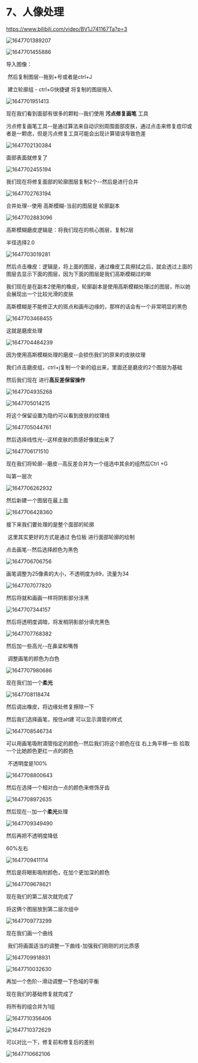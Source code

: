 # 7、人像处理



https://www.bilibili.com/video/BV1J741167Ta?p=3

![1647701389207](../.vuepress/public/images/1647701389207.png)





![1647701455886](../.vuepress/public/images/1647701455886.png)







导入图像：

​	然后复制图层--拖到+号或者是ctrl+J

​	建立轮廓组 - ctrl+G快捷键 将复制的图层拖入 

![1647701951413](../.vuepress/public/images/1647701951413.png)



现在我们看到面部有很多的颗粒--我们使用 **污点修复画笔** 工具

​	污点修复画笔工具--是通过算法来自动识别周围面部皮肤，通过点击来修复痘印或者是一颗痣，但是污点修复工具可能会出现计算错误导致色差

![1647702130384](../.vuepress/public/images/1647702130384.png)



面部表面就修复了

![1647702455194](../.vuepress/public/images/1647702455194.png)





我们现在将修复面部的轮廓图层复制2个--然后是进行合并

![1647702763194](../.vuepress/public/images/1647702763194.png)





合并处理--使用 高斯模糊-当前的图层是  轮廓副本

![1647702883096](../.vuepress/public/images/1647702883096.png)



高斯模糊磨皮逻辑是：将我们现在的核心图层，复制2层

半径选择2.0

![1647703019281](../.vuepress/public/images/1647703019281.png)



然后点击橡皮：逻辑是，将上面的图层，通过橡皮工具擦拭之后，就会透过上面的图层去显示下面的图层，因为下面的图层是我们高斯模糊过的嘛 

​	我们现在是在副本2使用的橡皮，轮廓副本是使用高斯模糊处理过的图层，所以她会展现出一个比较光滑的皮肤

高斯模糊是不能修正大的斑点和画布边缘的，那样的话会有一个非常明显的黑色

![1647703468455](../.vuepress/public/images/1647703468455.png)



这就是磨皮处理

![1647704484239](../.vuepress/public/images/1647704484239.png)





因为使用高斯模糊处理的磨皮--会损伤我们的原来的皮肤纹理

​	我们点击磨皮组，ctrl+j复制一个新的组出来，里面还是磨皮的2个图层为基础

然后我们现在 进行**高反差保留操作**

![1647704935268](../.vuepress/public/images/1647704935268.png)



![1647705014215](../.vuepress/public/images/1647705014215.png)



将这个保留设置为隐约可以看到皮肤的纹理线

![1647705044761](../.vuepress/public/images/1647705044761.png)



然后选择线性光--这样皮肤的质感好像就出来了

![1647706171510](../.vuepress/public/images/1647706171510.png)



现在我们将轮廓--磨皮--高反差合并为一个组选中其余的组然后Ctrl +G



叫第一层次

![1647706262932](../.vuepress/public/images/1647706262932.png)



然后新建一个图层在最上面

![1647706428360](../.vuepress/public/images/1647706428360.png)



接下来我们要处理的是整个面部的轮廓

​	这里其实更好的方式是通过 色位板 进行面部轮廓的绘制

点击画笔--然后选择颜色为黑色

![1647706706756](../.vuepress/public/images/1647706706756.png)



画笔调整为25像素的大小，不透明度为89，流量为34

![1647707077820](../.vuepress/public/images/1647707077820.png)

然后将就和画画一样将阴影部分涂黑

![1647707344157](../.vuepress/public/images/1647707344157.png)



然后将透明度调暗，将发梢阴影部分填充黑色

![1647707768382](../.vuepress/public/images/1647707768382.png)



然后加一些高光--在鼻梁和嘴唇

​	调整画笔的颜色为白色

![1647707980686](../.vuepress/public/images/1647707980686.png)



现在我们加一个**柔光**



![1647708118474](../.vuepress/public/images/1647708118474.png)





然后调出橡皮，将边缘处修复擦除一下



然后我们选择画笔，按住alt建 可以显示滴管的样式

![1647708546734](../.vuepress/public/images/1647708546734.png)



可以用画笔吸附滴管指定的颜色--然后我们将这个颜色在往 右上角平移一些 拾取一个比她颜色更红一点的颜色

​	不透明度是100%

![1647708800643](../.vuepress/public/images/1647708800643.png)



然后在选择一个相对白一点的颜色来修饰牙齿

![1647708972635](../.vuepress/public/images/1647708972635.png)



然后现在--加一个**柔光**处理

![1647709349490](../.vuepress/public/images/1647709349490.png)





然后再把不透明度降低

60%左右

![1647709411114](../.vuepress/public/images/1647709411114.png)



然后是将眼影吸附颜色，在加个更加深的颜色

![1647709678621](../.vuepress/public/images/1647709678621.png)



现在我们的第二层次就完成了

将这俩个图层放到第二层次组中

![1647709773299](../.vuepress/public/images/1647709773299.png)





现在我们画一个曲线

​	我们将画面适当的调整一下曲线-加强我们刚刚的对比质感

![1647709918931](../.vuepress/public/images/1647709918931.png)





![1647710032630](../.vuepress/public/images/1647710032630.png)





再加一个色阶--滑动调整一下色域的平衡



现在我们的基础修复就完成了

将所有的组合并为1组

![1647710356406](../.vuepress/public/images/1647710356406.png)



![1647710372629](../.vuepress/public/images/1647710372629.png)



可以对比一下，修复前和修复后的差别







![1647710662106](../.vuepress/public/images/1647710662106.png)





































